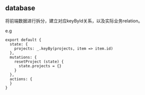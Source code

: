 ## database
将前端数据进行拆分，建立对应keyById关系，以及实际业务relation。

e.g
```
export default {
  state: {
    projects: _.keyBy(projects, item => item.id)
  },
  mutations: {
    resetProject (state) {
      state.projects = {}
    }
  },
  actions: {
  }
}
```
